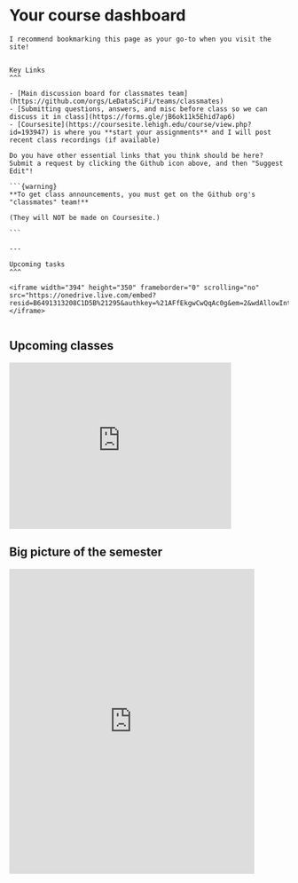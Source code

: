 # Your course dashboard

```{tip}
I recommend bookmarking this page as your go-to when you visit the site!
```

````{panels}

Key Links
^^^

- [Main discussion board for classmates team](https://github.com/orgs/LeDataSciFi/teams/classmates)
- [Submitting questions, answers, and misc before class so we can discuss it in class](https://forms.gle/jB6ok11k5Ehid7ap6)
- [Coursesite](https://coursesite.lehigh.edu/course/view.php?id=193947) is where you **start your assignments** and I will post recent class recordings (if available) 
    
Do you have other essential links that you think should be here? Submit a request by clicking the Github icon above, and then "Suggest Edit"!
    
```{warning}    
**To get class announcements, you must get on the Github org's "classmates" team!**

(They will NOT be made on Coursesite.)

```

---

Upcoming tasks
^^^

<iframe width="394" height="350" frameborder="0" scrolling="no" src="https://onedrive.live.com/embed?resid=B6491313208C1D5B%21295&authkey=%21AFfEkgwCwQqAc0g&em=2&wdAllowInteractivity=False&AllowTyping=True&Item='Tasks'!F1%3AH100&wdHideGridlines=True&wdInConfigurator=True"></iframe>


````

## Upcoming classes

<iframe width="400" height="300" frameborder="0" scrolling="no" src="https://onedrive.live.com/embed?resid=B6491313208C1D5B%21295&authkey=%21AFfEkgwCwQqAc0g&em=2&wdAllowInteractivity=False&AllowTyping=True&Item='HighLevel'!A1%3AH100&wdHideGridlines=True&wdInConfigurator=True"></iframe>

## Big picture of the semester

<iframe width="442" height="550" frameborder="0" scrolling="no" src="https://onedrive.live.com/embed?resid=B6491313208C1D5B%21295&authkey=%21AFfEkgwCwQqAc0g&em=2&wdAllowInteractivity=False&AllowTyping=True&Item='Headers'!E1%3AE100&wdHideGridlines=True&wdInConfigurator=True"></iframe>